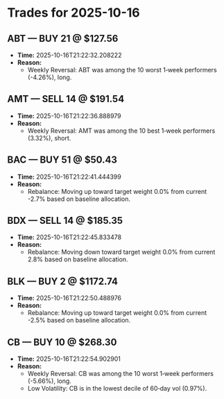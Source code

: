 # Trades for 2025-10-16

## ABT — BUY 21 @ $127.56
- **Time:** 2025-10-16T21:22:32.208222
- **Reason:**
  - Weekly Reversal: ABT was among the 10 worst 1‑week performers (-4.26%), long.

## AMT — SELL 14 @ $191.54
- **Time:** 2025-10-16T21:22:36.888979
- **Reason:**
  - Weekly Reversal: AMT was among the 10 best 1‑week performers (3.32%), short.

## BAC — BUY 51 @ $50.43
- **Time:** 2025-10-16T21:22:41.444399
- **Reason:**
  - Rebalance: Moving up toward target weight 0.0% from current -2.7% based on baseline allocation.

## BDX — SELL 14 @ $185.35
- **Time:** 2025-10-16T21:22:45.833478
- **Reason:**
  - Rebalance: Moving down toward target weight 0.0% from current 2.8% based on baseline allocation.

## BLK — BUY 2 @ $1172.74
- **Time:** 2025-10-16T21:22:50.488976
- **Reason:**
  - Rebalance: Moving up toward target weight 0.0% from current -2.5% based on baseline allocation.

## CB — BUY 10 @ $268.30
- **Time:** 2025-10-16T21:22:54.902901
- **Reason:**
  - Weekly Reversal: CB was among the 10 worst 1‑week performers (-5.66%), long.
  - Low Volatility: CB is in the lowest decile of 60‑day vol (0.97%).

